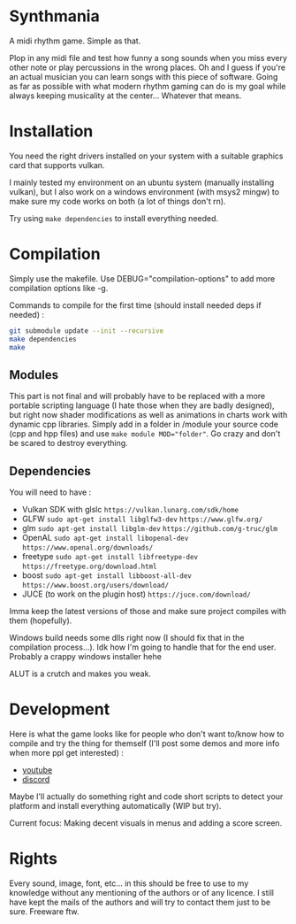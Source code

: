 # Synthmania
A midi rhythm game. Simple as that.

Plop in any midi file and test how funny a song sounds when you miss every other note or play percussions in the wrong places.
Oh and I guess if you're an actual musician you can learn songs with this piece of software.
Going as far as possible with what modern rhythm gaming can do is my goal while always keeping musicality at the center... Whatever that means.

# Installation
You need the right drivers installed on your system with a suitable graphics card that supports vulkan.

I mainly tested my environment on an ubuntu system (manually installing vulkan),
but I also work on a windows environment (with msys2 mingw) to make sure my code works on both (a lot of things don't rn).

Try using `make dependencies` to install everything needed.

# Compilation
Simply use the makefile.
Use DEBUG="compilation-options" to add more compilation options like -g.

Commands to compile for the first time (should install needed deps if needed) :
```sh
git submodule update --init --recursive
make dependencies
make
```

## Modules
This part is not final and will probably have to be replaced with a more portable scripting language (I hate those when they are badly designed), but right now shader modifications as well as animations in charts work with dynamic cpp libraries.
Simply add in a folder in /module your source code (cpp and hpp files) and use `make module MOD="folder"`.
Go crazy and don't be scared to destroy everything.

## Dependencies
You will need to have :
- Vulkan SDK with glslc `https://vulkan.lunarg.com/sdk/home`
- GLFW `sudo apt-get install libglfw3-dev` `https://www.glfw.org/`
- glm `sudo apt-get install libglm-dev` `https://github.com/g-truc/glm`
- OpenAL `sudo apt-get install libopenal-dev` `https://www.openal.org/downloads/`
- freetype `sudo apt-get install libfreetype-dev` `https://freetype.org/download.html`
- boost `sudo apt-get install libboost-all-dev` `https://www.boost.org/users/download/`
- JUCE (to work on the plugin host) `https://juce.com/download/`

Imma keep the latest versions of those and make sure project compiles with them (hopefully).

Windows build needs some dlls right now (I should fix that in the compilation process...). Idk how I'm going to handle that for the end user. Probably a crappy windows installer hehe

ALUT is a crutch and makes you weak.

# Development
Here is what the game looks like for people who don't want to/know how to compile and try the thing for themself (I'll post some demos and more info when more ppl get interested) :
- [youtube](https://www.youtube.com/channel/UCkYoZyuOyPuBcerhdJB67Zw)
- [discord](https://discord.gg/WnU84Aqtnb)

Maybe I'll actually do something right and code short scripts to detect your platform and install everything automatically (WIP but try).

Current focus: Making decent visuals in menus and adding a score screen.

# Rights
Every sound, image, font, etc... in this should be free to use to my knowledge without any mentioning of the authors or of any licence. I still have kept the mails of the authors and will try to contact them just to be sure. Freeware ftw.